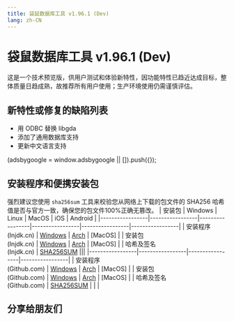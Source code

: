 ```yaml
---
title: 袋鼠数据库工具 v1.96.1 (Dev)
lang: zh-CN
---
```


# 袋鼠数据库工具 v1.96.1 (Dev)
这是一个技术预览版，供用户测试和体验新特性，因功能特性已趋近达成目标，整体质量日趋成熟，故推荐所有用户使用；生产环境使用仍需谨慎评估。

## 新特性或修复的缺陷列表
- 用 ODBC 替换 libgda
- 添加了通用数据库支持
- 更新中文语言支持

<div>
    <script2 type="text/javascript" async="true" src="https://pagead2.googlesyndication.com/pagead/js/adsbygoogle.js" />
    <ins class="adsbygoogle"
        style="display:block; text-align:center;"
        data-ad-layout="in-article"
        data-ad-format="fluid"
        data-ad-client="ca-pub-3975819313740938"
        data-ad-slot="6760827895"></ins>
    <script2 type="text/javascript">
        (adsbygoogle = window.adsbygoogle || []).push({});
    </script2>
</div>

## 安装程序和便携安装包
强烈建议您使用 `sha256sum` 工具来校验您从网络上下载的包文件的 SHA256 哈希值是否与官方一致，确保您的包文件100%正确无篡改。
| 安装包          | Windows         | Linux           | MacOS           | iOS             | Android         |
|-----------------|-----------------|-----------------|-----------------|-----------------|-----------------|
| 安装程序<br/>(Injdk.cn) | [Windows](https://d4.injdk.cn/dbkangaroo/v1.96.1.220701/kangaroo-1.96.1.220701-AMD64.exe) | [Arch](https://d4.injdk.cn/dbkangaroo/v1.96.1.220701/kangaroo-1.96.1.220701-1-x86_64.pkg.tar.zst) | [MacOS] |
| 安装包<br/>(Injdk.cn)  | [Windows](https://d4.injdk.cn/dbkangaroo/v1.96.1.220701/kangaroo-1.96.1.220701-AMD64.7z) | [Arch](https://d4.injdk.cn/dbkangaroo/v1.96.1.220701/kangaroo-1.96.1.220701-arch.tar.gz) | [MacOS] |
| 哈希及签名<br/>(Injdk.cn) | [SHA256SUM](https://d4.injdk.cn/dbkangaroo/v1.96.1.220701/kangaroo-1.96.1.220701.sha256sum) |||
|-----------------|-----------------|-----------------|-----------------|
| 安装程序<br/>(Github.com) | [Windows](https://github.com/dbkangaroo/kangaroo/releases/download/v1.96.1.220701/kangaroo-1.96.1.220701-AMD64.exe) | [Arch](https://github.com/dbkangaroo/kangaroo/releases/download/v1.96.1.220701/kangaroo-1.96.1.220701-1-x86_64.pkg.tar.zst) | [MacOS] |
| 安装包<br/>(Github.com)  | [Windows](https://github.com/dbkangaroo/kangaroo/releases/download/v1.96.1.220701/kangaroo-1.96.1.220701-AMD64.7z) | [Arch](https://github.com/dbkangaroo/kangaroo/releases/download/v1.96.1.220701/kangaroo-1.96.1.220701-arch.tar.gz) | [MacOS] |
| 哈希及签名<br/>(Github.com) | [SHA256SUM](https://github.com/dbkangaroo/kangaroo/releases/download/v1.96.1.220701/kangaroo-1.96.1.220701.sha256sum) | | |

## 分享给朋友们
<social-share :networks="['wechat', 'qq', 'weibo', 'douban', 'facebook', 'twitter', 'telegram', 'line', 'skype', 'linkedin']" />
